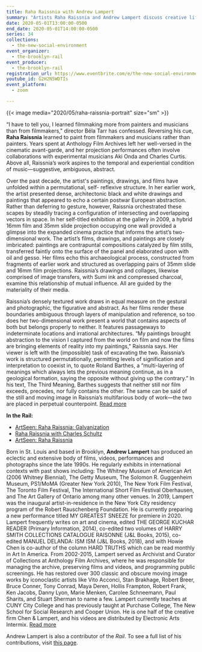 ```yaml
---
title: Raha Raissnia with Andrew Lampert
summary: "Artists Raha Raissnia and Andrew Lampert discuss creative life in the context of our new social reality."
date: 2020-05-01T13:00:00-0500
end_date: 2020-05-01T14:00:00-0500
series: 34
collections:
  - the-new-social-environment
event_organizer:
  - the-brooklyn-rail
event_producer:
  - the-brooklyn-rail
registration_url: https://www.eventbrite.com/e/the-new-social-environment-34-raha-raissnia-tickets-103262043552
youtube_id: G2H2N5WDTIs
event_platform:
  - zoom

---
```


{{< image media="2020/05/raha-raissnia-portrait" size="sm" >}}

“I have to tell you, I learned filmmaking more from painters and musicians than from filmmakers," director Béla Tarr has confessed. Reversing his cue, **Raha Raissnia** learned to paint from filmmakers and musicians rather than painters. Years spent at Anthology Film Archives left her well-versed in the cinematic avant-garde, and her projection performances often involve collaborations with experimental musicians Aki Onda and Charles Curtis. Above all, Raissnia’s work aspires to the temporal and experiential condition of music—suggestive, ambiguous, abstract.

Over the past decade, the artist's paintings, drawings, and films have unfolded within a permutational, self- reflexive structure. In her earlier work, the artist presented dense, architectonic black and white drawings and paintings that appeared to echo a certain postwar European abstraction. Rather than deferring to gesture, however, Raissnia orchestrated these scapes by steadily tracing a configuration of intersecting and overlapping vectors in space. In her self-titled exhibition at the gallery in 2009, a hybrid 16mm film and 35mm slide projection occupying one wall provided a glimpse into the expanded cinema practice that informs the artist’s two-dimensional work. The artist’s films, drawings, and paintings are closely imbricated: paintings are contrapuntal compositions catalyzed by film stills, transferred faintly onto the surface of the panel and elaborated upon with oil and gesso. Her films echo this archaeological process, constructed from fragments of earlier work and structured as overlapping pairs of 35mm slide and 16mm film projections. Raissnia’s drawings and collages, likewise comprised of image transfers, with Sumi ink and compressed charcoal, examine this relationship of mutual influence. All are guided by the materiality of their media.

Raissnia’s densely textured work draws in equal measure on the gestural and photographic, the figurative and abstract. As her films render these boundaries ambiguous through layers of manipulation and reference, so too does her two-dimensional work present a world that contains aspects of both but belongs properly to neither. It features passageways to indeterminate locations and irrational architectures. “My paintings brought abstraction to the vision I captured from the world on film and now the films are bringing elements of reality into my paintings," Raissnia says. Her viewer is left with the (impossible) task of excavating the two. Raissnia’s work is structured permutationally, permitting levels of signification and interpretation to coexist in, to quote Roland Barthes, a “multi-layering of meanings which always lets the previous meaning continue, as in a geological formation, saying the opposite without giving up the contrary.” In his text, The Third Meaning, Barthes suggests that neither still nor film exceeds, precedes, nor fully contains the other. The same can be said of the still and moving image in Raissnia’s multifarious body of work—the two are placed in perpetual counterpoint. [Read more](http://miguelabreugallery.com/wp-content/uploads/2014/07/RRaissnia_Bio_CV_4.18.20.pdf) [](http://miguelabreugallery.com/wp-content/uploads/2014/07/RRaissnia_Bio_CV_4.18.20.pdf)

**In the Rail:**

* [ArtSeen: Raha Raissnia: Galvanization](https://brooklynrail.org/2019/02/artseen/Raha-Raissnia-Galvanization)
* [Raha Raissnia with Charles Schultz](https://brooklynrail.org/2017/12/art/RAHA-RAISSNIA-with-Charles-Schultz)
* [ArtSeen: Raha Raissnia](https://brooklynrail.org/2008/10/artseen/raha-raissnia)

Born in St. Louis and based in Brooklyn, **Andrew Lampert** has produced an eclectic and extensive body of films, videos, performances and photographs since the late 1990s. He regularly exhibits in international contexts with past shows including: The Whitney Museum of American Art (2006 Whitney Biennial), The Getty Museum, The Solomon R. Guggenheim Museum, PS1/MoMA (Greater New York 2010), The New York Film Festival, The Toronto Film Festival, The International Short Film Festival Oberhausen, and The Art Gallery of Ontario among many other venues. In 2019, Lampert was the inaugural artist-in-residence in the New York City residency program of the Robert Rauschenberg Foundation. He is currently preparing a new performance titled MY GREATEST SNEEZE for premiere in 2020. Lampert frequently writes on art and cinema, edited THE GEORGE KUCHAR READER (Primary Information, 2014), co-edited two volumes of HARRY SMITH COLLECTIONS CATALOGUE RAISONNE (J&L Books, 2015), co-edited MANUEL DELANDA: ISM ISM (J&L Books, 2018), and with Howie Chen is co-author of the column HARD TRUTHS which can be read monthly in Art In America. From 2002-2015, Lampert served as Archivist and Curator of Collections at Anthology Film Archives, where he was responsible for managing the archive, preserving films and videos, and programming public screenings. He has restored over 300 classic and obscure moving image works by iconoclastic artists like Vito Acconci, Stan Brakhage, Robert Breer, Bruce Conner, Tony Conrad, Maya Deren, Hollis Frampton, Robert Frank, Ken Jacobs, Danny Lyon, Marie Menken, Carolee Schneemann, Paul Sharits, and Stuart Sherman to name a few. Lampert currently teaches at CUNY City College and has previously taught at Purchase College, The New School for Social Research and Cooper Union. He is one half of the creative firm Chen & Lampert, and his videos are distributed by Electronic Arts Intermix. [Read more](<http://www.andrewlampert.com/biocv>)

Andrew Lampert is also a contributor of the  *Rail*. To see a full list of his contributions, visit [this page](<https://brooklynrail.org/contributor/andrew-lampert>).
